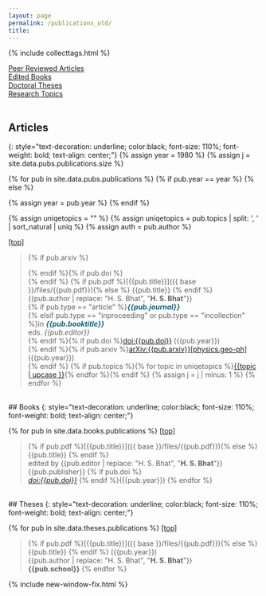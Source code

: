 ```yaml
---
layout: page
permalink: /publications_old/
title: 
---
```

<script type="text/javascript" src="//cdn.plu.mx/widget-popup.js"></script>

{% include collecttags.html %}

<div class="container">
	<div class="section">
		<div id="link_bar">
		   <a href="#peer-reviewed-publications">Peer Reviewed Articles</a> 
		</div>
	</div>
	<div class="section">
		<div id="link_bar">
		   <a href="#books">Edited Books</a>
		</div>
	</div>
	<div class="section">
		<div id="link_bar">
		   <a href="#theses">Doctoral Theses</a>
		</div>
	</div>
	<div class="section">
		<div id="link_bar">
		   <a href="/topics/">Research Topics</a>
		</div>
	</div>
</div>

<br>


## Articles
{: style="text-decoration: underline; color:black; font-size: 110%; font-weight: bold; text-align: center;"}
{% assign year = 1980 %}
{% assign j = site.data.pubs.publications.size %}

{% for pub in site.data.pubs.publications %}
{% if pub.year == year %} 
{% else %} 

{% assign year = pub.year %}
{% endif %} 

{% assign uniqetopics = "" %}
{% assign uniqetopics = pub.topics | split: ', ' | sort_natural | uniq %} 
{% assign auth = pub.author %}

<span id="link_bar3"><a href="#top">[top]</a></span>
>  {% if pub.arxiv %}<div class="section">
		<div id="link_bar3">
		   <a href="https://plu.mx/plum/a/?arxiv={{pub.arxiv}}" data-popup="right" data-size="small" class="plumx-plum-print-popup plum-bigben-theme" data-site="plum" data-hide-when-empty="true"></a>
		</div>
	</div>{% endif %}{% if pub.doi %}<div class="section">
		<div id="link_bar3">
		   <a href="https://plu.mx/plum/a/?doi={{pub.doi}}" data-popup="right" data-size="small" class="plumx-plum-print-popup plum-bigben-theme" data-site="plum" data-hide-when-empty="true"></a>
		</div>
	</div>{% endif %} {% if pub.pdf %}[{{pub.title}}]({{ base }}/files/{{pub.pdf}}){% else %} {{pub.title}} {% endif %}
<br>{{pub.author | replace: "H. S. Bhat", "**H. S. Bhat**"}}<br>
{% if pub.type == "article" %}<span style="color:#0d667f">***{{pub.journal}}*** <br></span>
{% elsif pub.type == "inproceeding" or pub.type == "incollection" %}in <span style="color:#0d667f">***{{pub.booktitle}}*** <br></span>
eds. *{{pub.editor}}*<br>{% endif %}{% if pub.doi %}[doi:{{pub.doi}}](https://doi.org/{{pub.doi}}) ({{pub.year}})<br>{% endif %}{% if pub.arxiv %}[arXiv:{{pub.arxiv}}[physics.geo-ph]](https://arxiv.org/pdf/{{pub.arxiv}}.pdf) ({{pub.year}}) <br>{% endif %}
{% if pub.topics %}{% for topic in uniqetopics %}<span id="link_bar2"><a href="{{ base }}/topics/#{{topic|slugify}}">{{topic | upcase }}</a></span>{% endfor %}{% endif %}
{% assign j = j | minus: 1 %}
{% endfor %}

<br>
## Books
{: style="text-decoration: underline; color:black; font-size: 110%; font-weight: bold; text-align: center;"}

{% for pub in site.data.books.publications %}
<span id="link_bar3"><a href="#top">[top]</a></span><br>

> {% if pub.pdf %}[{{pub.title}}]({{ base }}/files/{{pub.pdf}}){% else %}{{pub.title}} {% endif %}
<br>edited by {{pub.editor | replace: "H. S. Bhat", "**H. S. Bhat**"}}<br>
{{pub.publisher}} {% if pub.doi %} <br>[*doi:{{pub.doi}}*](https://doi.org/{{pub.doi}})  {% endif %}({{pub.year}}) 
{% endfor %}


<br>
## Theses
{: style="text-decoration: underline; color:black; font-size: 110%; font-weight: bold; text-align: center;"}

{% for pub in site.data.theses.publications %}
<span id="link_bar3"><a href="#top">[top]</a></span><br>

> {% if pub.pdf %}[{{pub.title}}]({{ base }}/files/{{pub.pdf}}){% else %}{{pub.title}} {% endif %} ({{pub.year}})<br>
{{pub.author | replace: "H. S. Bhat", "**H. S. Bhat**"}}<br>
**{{pub.school}}** 
{% endfor %}

{% include new-window-fix.html %}

[LG]: http://www.geologie.ens.fr
[ENS]: http://www.ens.fr
[topics]: /topics/
